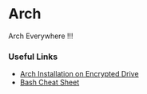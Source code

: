 # Arch
Arch Everywhere !!!

### Useful Links

* [Arch Installation on Encrypted Drive ](https://github.com/rickellis/Arch-Linux-Install-Guide)
* [Bash Cheat Sheet](https://github.com/rickellis/Bash-Cheatsheet)
